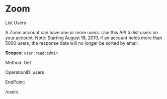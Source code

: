 #     Zoom


List Users

A Zoom account can have one or more users. Use this API to list users on your account.
 Note: Starting August 18, 2019, if an account holds more than 5000 users, the response data will no longer be sorted by email.

**Scopes:** `user:read:admin`
 

Method: Get

OperationID: users

EndPoint:

/users
